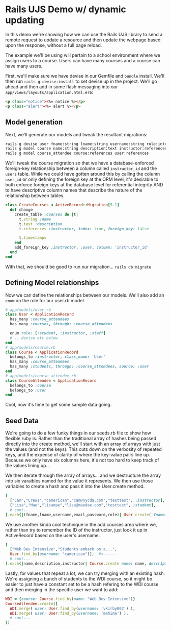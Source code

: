 # Rails UJS Demo w/ dynamic updating

In this demo we're showing how we can use the Rails UJS library to send a remote request to update a resource and then update the webpage based upon the response, without a full page reload.

The example we'll be using will pertain to a school environment where we assign users to a course.  Users can have many courses and a course can have many users.

First, we'll make sure we have devise in our Gemfile and `bundle` install.  We'll then run `rails g devise:install` to set devise up in the project.  We'll go ahead and then add in some flash messaging into our `app/views/layouts/application.html.erb`:

```html
<p class="notice"><%= notice %></p>
<p class="alert"><%= alert %></p>
```

## Model generation

Next, we'll generate our models and tweak the resultant migrations:

```bash
rails g devise user fname:string lname:string username:string role:integer
rails g model course name:string description:text instructor:references
rails g model course_attendee course:references user:references
```

We'll tweak the course migration so that we have a database-enforced foreign-key relationship between a column called `instructor_id` and the `users` table.  While we could have gotten around this by calling the column `user_id` or only defining the foreign key at the ORM level, it's desirable to both enforce foreign keys at the database level for referential integrity AND to have descriptive column names that describe the nature of the relationship between tables.

```ruby
class CreateCourses < ActiveRecord::Migration[5.1]
  def change
    create_table :courses do |t|
      t.string :name
      t.text :description
      t.references :instructor, index: true, foreign_key: false

      t.timestamps
    end
    add_foreign_key :instructor, :user, column: 'instructor_id'
  end
end
```

With that, we should be good to run our migration...  `rails db:migrate`

## Defining Model relationships

Now we can define the relationships between our models. We'll also add an `enum` on the role for our user.rb model.

```ruby
# app/models/user.rb
class User < ApplicationRecord
  has_many :course_attendees
  has_many :courses, through: :course_attendees

  enum role: [:student, :instructor, :staff]
  # .. devise etc below
end
# app/models/course.rb
class Course < ApplicationRecord
  belongs_to :instructor, class_name: 'User'
  has_many :course_attendees
  has_many :students, through: :course_attendees, source: :user
end
# app/models/course_attendee.rb
class CourseAttendee < ApplicationRecord
  belongs_to :course
  belongs_to :user
end
```

Cool, now it's time to get some sample data going.

## Seed Data

We're going to do a few funky things in our seeds.rb file to show how flexible ruby is.  Rather than the traditional array of hashes being passed directly into the create method, we'll start with an array of arrays with just the values (and not the keys).  This cuts down on the verbosity of repeated keys, and the expense of clarity of where the key-value pairs line up.  Because we only have six columns here, it's not too hard to keep track of the values lining up...

We then iterate through the array of arrays... and we destructure the array into six varaibles named for the value it represents.  We then use those variables to create a hash and pass it into the User.create method.

```ruby
[
  ["Cam","Crews","camerican","cam@nycda.com","testtest", :instructor],
  ["Lisa","Mae","lisamae","lisa@maedae.com","testtest", :student],
  # cont...
].each{|(fname,lname,username,email,password,role)| User.create( fname: fname, lname: lname, username: username, email: email, password: password, role: role) }
```

We use another kinda cool technique in the add courses area where we, rather than try to remember the ID of the instructor, just look it up in ActiveRecord based on the user's username.

```ruby
[
  ["Web Dev Intensive","Students embark on a...",
  User.find_by(username: "camerican")],  #<------
  # cont...
].each{|name,description,instructor| Course.create name: name, description: description, instructor: instructor }
```

Lastly, for values that repeat a lot, we can try merging with an existing hash.  We're assigning a bunch of students to the WDI course, so it might be easier to just have a constant set to be a hash refering to the WDI course and then merging in the specific user we want to add:

```ruby
WDI = {course: Course.find_by(name: "Web Dev Intensive")}
CourseAttendee.create([
  WDI.merge( user: User.find_by(username: 'vkirby002') ),
  WDI.merge( user: User.find_by(username: 'mahima') ),
  # cont...
])
```
